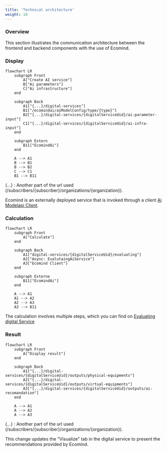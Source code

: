 ```yaml
---
title: 'Technical architecture'
weight: 10
---
```

### Overview
This section illustrates the communication architecture between the frontend and backend components with the use of Ecomind.

### Display

```mermaid
flowchart LR
    subgraph Front
        A["Create AI service"]
        B["Ai parameters"]
        C["Ai infrastructure"]
    end

    subgraph Back
        A1["{...}/digital-services"]
        B1["/ecomindai/aiModelConfig/type/{type}"]
        B2["{...}/digital-services/{digitalServiceUid}/ai-parameter-input"]
        C1["{...}/digital-services/{digitalServiceUid}/ai-infra-input"]
    end

    subgraph Extern
        B11["EcomindAi"]
    end

    A --> A1
    B --> B1
    B --> B2
    C --> C1
    B1 --> B11
```
{...} : Another part of the url used (/subscribers/{subscriber}/organizations/{organization}).

Ecomind is an externally deployed service that is invoked through a client [Ai Modelapi Client](https://github.com/teamg4it/g4it/blob/develop_ecomind/services/backend/src/main/java/com/soprasteria/g4it/backend/external/ecomindai/client/AiModelapiClient.java).

### Calculation

```mermaid
flowchart LR
    subgraph Front
        A["Calculate"]
    end

    subgraph Back
        A1["digital-services/{digitalServiceUid}/evaluating"]
        A2["Async: EvalutaingAiService"]
        A3["Ecomind Client"]
    end

    subgraph Externe
        B11["EcomindAi"]
    end

    A --> A1
    A1 --> A2
    A2 --> A3
    A3 --> B11
```

The calculation involves multiple steps, which you can find on [Evaluating digital Service](../backend/api/evaluating/_index.md)

### Result
```mermaid
flowchart LR
    subgraph Front
        A["Display result"]
    end

    subgraph Back
        A1["{...}/digital-services/{digitalServiceUid}/outputs/physical-equipments"]
        A2["{...}/digital-services/{digitalServiceUid}/outputs/virtual-equipments"]
        A3["{...}/digital-services/{digitalServiceUid}/outputs/ai-recomandation"]
    end

    A --> A1
    A --> A2
    A --> A3
```
{...} : Another part of the url used (/subscribers/{subscriber}/organizations/{organization}).

This change updates the "Visualize" tab in the digital service to present the recommendations provided by Ecomind.
